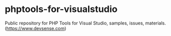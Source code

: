 # phptools-for-visualstudio
Public repository for PHP Tools for Visual Studio, samples, issues, materials. (https://www.devsense.com)
